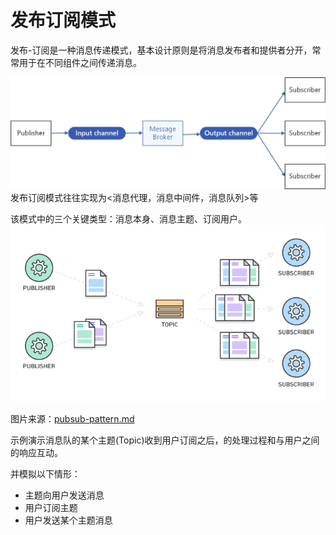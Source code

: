 # 发布订阅模式

发布-订阅是一种消息传递模式，基本设计原则是将消息发布者和提供者分开，常常用于在不同组件之间传递消息。

![图示关系](../../images/pub-sub-pattern-0.png)
发布订阅模式往往实现为<消息代理，消息中间件，消息队列>等

该模式中的三个关键类型：消息本身、消息主题、订阅用户。
![图示关系](../../images/pub-sub-pattern-1.png)

图片来源：[pubsub-pattern.md](https://github.com/imsardine/dev-notes/blob/source/docs/pubsub-pattern.md)

示例演示消息队的某个主题(Topic)收到用户订阅之后，的处理过程和与用户之间的响应互动。

并模拟以下情形：

+ 主题向用户发送消息
+ 用户订阅主题
+ 用户发送某个主题消息
